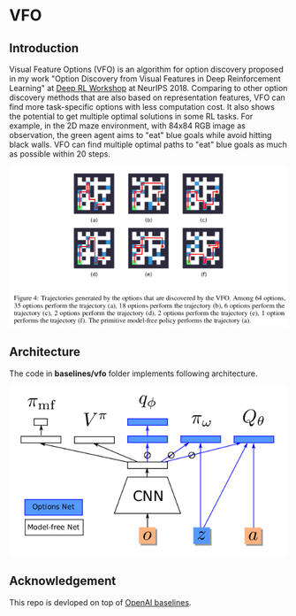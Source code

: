 # VFO

## Introduction

Visual Feature Options (VFO) is an algorithm for option discovery proposed in
my work "Option Discovery from Visual Features in Deep Reinforcement Learning"
at [Deep RL Workshop](https://sites.google.com/view/deep-rl-workshop-nips-2018/home)
at NeurIPS 2018. Comparing to other option discovery methods that are also based
on representation features, VFO can find more task-specific options with less
computation cost. It also shows the potential to get multiple optimal solutions
in some RL tasks. For example, in the 2D maze environment, with 84x84 RGB image
as observation, the green agent aims to "eat" blue goals while avoid hitting
black walls. VFO can find multiple optimal paths to "eat" blue goals as much as
possible within 20 steps.

![Trajectories generated by options](doc/trajectories-in-maze.png)

## Architecture

The code in **baselines/vfo** folder implements following architecture.

![VFO architecture](doc/architecture.png)

## Acknowledgement

This repo is devloped on top of [OpenAI baselines](https://github.com/openai/baselines).
